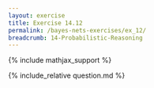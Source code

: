 ```yaml
---
layout: exercise
title: Exercise 14.12
permalink: /bayes-nets-exercises/ex_12/
breadcrumb: 14-Probabilistic-Reasoning
---
```


{% include mathjax_support %}

<div><i class="arrow-up loader" data-chapter="bayes-nets-exercises" data-exercise="ex_12" data-rating="0"></i></div>
{% include_relative question.md %}
